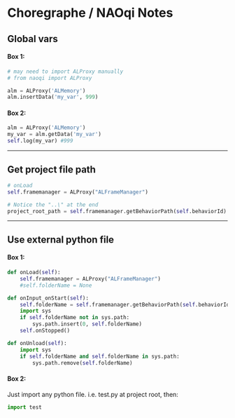 # Choregraphe / NAOqi Notes

Global vars
---

#### Box 1:
```python
# may need to import ALProxy manually
# from naoqi import ALProxy

alm = ALProxy('ALMemory')
alm.insertData('my_var', 999)
```

#### Box 2:
```python
alm = ALProxy('ALMemory')
my_var = alm.getData('my_var')
self.log(my_var) #999
```

---

Get project file path
---
```python
# onLoad
self.framemanager = ALProxy("ALFrameManager")

# Notice the "..\" at the end
project_root_path = self.framemanager.getBehaviorPath(self.behaviorId) + "..\"
```

---


Use external python file
---

#### Box 1:

```python
def onLoad(self):
    self.framemanager = ALProxy("ALFrameManager")
    #self.folderName = None

def onInput_onStart(self):
    self.folderName = self.framemanager.getBehaviorPath(self.behaviorId) + self.getParameter("File name")
    import sys
    if self.folderName not in sys.path:
        sys.path.insert(0, self.folderName)
    self.onStopped()

def onUnload(self):
    import sys
    if self.folderName and self.folderName in sys.path:
        sys.path.remove(self.folderName)
```

#### Box 2:
Just import any python file. 
i.e.  test.py at project root, then:
```python
import test
```
